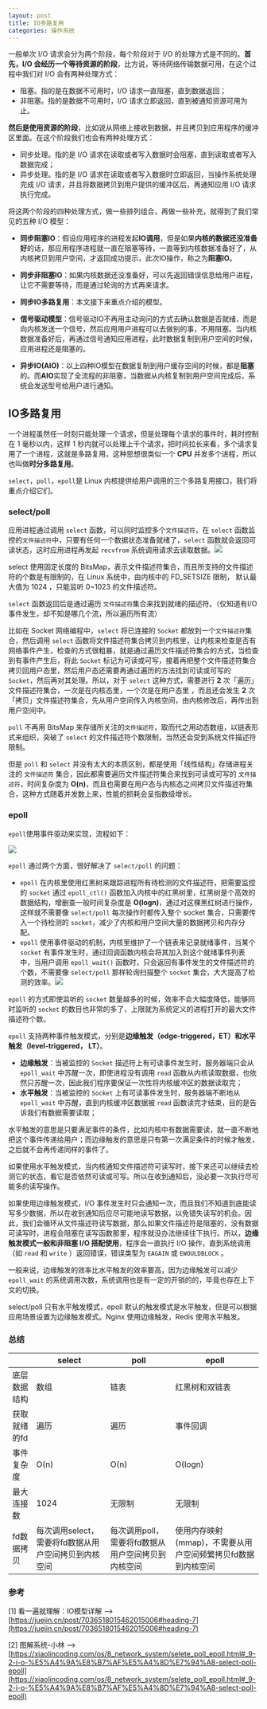 ```yaml
---
layout: post
title: IO多路复用
categories: 操作系统
---
```


一般单次 I/O 请求会分为两个阶段，每个阶段对于 I/O 的处理方式是不同的。**首先，I/O 会经历一个等待资源的阶段**，比方说，等待网络传输数据可用，在这个过程中我们对 I/O 会有两种处理方式：

- 阻塞。指的是在数据不可用时，I/O 请求一直阻塞，直到数据返回；
- 非阻塞。指的是数据不可用时，I/O 请求立即返回，直到被通知资源可用为止。

**然后是使用资源的阶段**，比如说从网络上接收到数据，并且拷贝到应用程序的缓冲区里面。在这个阶段我们也会有两种处理方式：

- 同步处理。指的是 I/O 请求在读取或者写入数据时会阻塞，直到读取或者写入数据完成；
- 异步处理。指的是 I/O 请求在读取或者写入数据时立即返回，当操作系统处理完成 I/O 请求，并且将数据拷贝到用户提供的缓冲区后，再通知应用 I/O 请求执行完成。

将这两个阶段的四种处理方式，做一些排列组合，再做一些补充，就得到了我们常见的五种 I/O 模型：

- **同步阻塞IO**：假设应用程序的进程发起**IO调用**，但是如果**内核的数据还没准备好**的话，那应用程序进程就一直在阻塞等待，一直等到内核数据准备好了，从内核拷贝到用户空间，才返回成功提示，此次IO操作，称之为**阻塞IO**。

- **同步非阻塞IO**：如果内核数据还没准备好，可以先返回错误信息给用户进程，让它不需要等待，而是通过轮询的方式再来请求。

- **同步IO多路复用**：本文接下来重点介绍的模型。

- **信号驱动模型**：信号驱动IO不再用主动询问的方式去确认数据是否就绪，而是向内核发送一个信号，然后应用用户进程可以去做别的事，不用阻塞。当内核数据准备好后，再通过信号通知应用进程，此时数据复制到用户空间的时候，应用进程还是阻塞的。

- **异步IO(AIO)**：以上四种IO模型在数据复制到用户缓存空间的时候，都是**阻塞**的。而**AIO**实现了全流程的非阻塞，当数据从内核复制到用户空间完成后，系统会发送型号给用户进行通知。

    


## IO多路复用

⼀个进程虽然任⼀时刻只能处理⼀个请求，但是处理每个请求的事件时，耗时控制在 1 毫秒以内，这样 1 秒内就可以处理上千个请求，把时间拉⻓来看，多个请求复⽤了⼀个进程，这就是多路复⽤，这种思想很类似⼀个 **CPU** 并发多个进程，所以也叫做**时分多路复⽤**。

`select`，`poll`，`epoll`是 Linux 内核提供给用户调用的三个多路复用接口，我们将重点介绍它们。

### select/poll

应用进程通过调用 `select` 函数，可以同时监控多个`文件描述符`，在 `select` 函数监控的`文件描述符`中，只要有任何一个数据状态准备就绪了，`select` 函数就会返回可读状态，这时应用进程再发起 `recvfrom` 系统调用请求去读取数据。![](https://blogimg-1253107768.cos.ap-guangzhou.myqcloud.com/blogImage/20220722214825.png)

<div class="note yellow">select 使⽤固定⻓度的 BitsMap，表示⽂件描述符集合，⽽且所⽀持的⽂件描述符的个数是有限制的，在 Linux 系统中，由内核中的 FD_SETSIZE 限制， 默认最⼤值为 1024 ，只能监听 0~1023 的⽂件描述符。</div>

`select` 函数返回后是通过遍历 `⽂件描述符`集合来找到就绪的描述符。（仅知道有I/O事件发生，却不知是哪几个流，所以遍历所有流）

比如在 Socket 网络编程中，`select` 将已连接的 `Socket` 都放到⼀个`⽂件描述符`集合，然后调⽤ `select` 函数将⽂件描述符集合拷⻉到内核⾥，让内核来检查是否有⽹络事件产⽣，检查的⽅式很粗暴，就是通过遍历⽂件描述符集合的⽅式，当检查到有事件产⽣后，将此 `Socket` 标记为可读或可写，接着再把整个⽂件描述符集合拷⻉回⽤户态⾥，然后⽤户态还需要再通过遍历的⽅法找到可读或可写的 `Socket`，然后再对其处理。所以，对于 `select` 这种⽅式，需要进⾏ **2** 次「遍历」⽂件描述符集合，⼀次是在内核态⾥，⼀个次是在⽤户态⾥ ，⽽且还会发⽣ **2** 次「拷⻉」⽂件描述符集合，先从⽤户空间传⼊内核空间，由内核修改后，再传出到⽤户空间中。

`poll` 不再⽤ BitsMap 来存储所关注的`⽂件描述符`，取⽽代之⽤动态数组，以链表形式来组织，突破了 `select` 的⽂件描述符个数限制，当然还会受到系统⽂件描述符限制。

但是 `poll` 和 `select` 并没有太⼤的本质区别，都是使⽤「线性结构」存储进程关注的 `⽂件描述符` 集合，因此都需要遍历⽂件描述符集合来找到可读或可写的 `⽂件描述符`，时间复杂度为 **O(n)**，⽽且也需要在⽤户态与内核态之间拷⻉⽂件描述符集合，这种⽅式随着并发数上来，性能的损耗会呈指数级增⻓。

### epoll

`epoll`使用事件驱动来实现，流程如下：

![](https://blogimg-1253107768.cos.ap-guangzhou.myqcloud.com/blogImage/20220722215234.png)

`epoll` 通过两个⽅⾯，很好解决了 `select/poll` 的问题：

- `epoll` 在内核⾥使⽤红⿊树来跟踪进程所有待检测的⽂件描述符，把需要监控的 `socket` 通过 `epoll_ctl()` 函数加⼊内核中的红⿊树⾥，红⿊树是个⾼效的数据结构，增删查⼀般时间复杂度是 **O(logn)**，通过对这棵⿊红树进⾏操作，这样就不需要像 `select/poll` 每次操作时都传⼊整个 socket 集合，只需要传⼊⼀个待检测的 `socket`，减少了内核和⽤户空间⼤量的数据拷⻉和内存分配。
- `epoll` 使⽤事件驱动的机制，内核⾥维护了⼀个链表来记录就绪事件，当某个 `socket` 有事件发⽣时，通过回调函数内核会将其加⼊到这个就绪事件列表中，当⽤户调⽤ `epoll_wait()` 函数时，只会返回有事件发⽣的⽂件描述符的个数，不需要像 `select/poll` 那样轮询扫描整个 `socket` 集合，⼤⼤提⾼了检测的效率。![](https://blogimg-1253107768.cos.ap-guangzhou.myqcloud.com/blogImage/20220722215630.png)

`epoll` 的⽅式即使监听的 `socket` 数量越多的时候，效率不会⼤幅度降低，能够同时监听的 `socket` 的数⽬也⾮常的多了，上限就为系统定义的进程打开的最⼤⽂件描述符个数。

`epoll` ⽀持两种事件触发模式，分别是**边缘触发（edge-triggered，ET）**和**⽔平触发（level-triggered， LT）**。

- **边缘触发**：当被监控的 `Socket` 描述符上有可读事件发⽣时，服务器端只会从 `epoll_wait` 中苏醒⼀次，即使进程没有调⽤ `read` 函数从内核读取数据，也依然只苏醒⼀次，因此我们程序要保证⼀次性将内核缓冲区的数据读取完；
- **水平触发**：当被监控的 `Socket` 上有可读事件发⽣时，服务器端不断地从 `epoll_wait` 中苏醒，直到内核缓冲区数据被 `read` 函数读完才结束，⽬的是告诉我们有数据需要读取；

<div class="note yellow">⽔平触发的意思是只要满⾜事件的条件，⽐如内核中有数据需要读，就⼀直不断地把这个事件传递给⽤户；⽽边缘触发的意思是只有第⼀次满⾜条件的时候才触发，之后就不会再传递同样的事件了。</div>

如果使⽤⽔平触发模式，当内核通知⽂件描述符可读写时，接下来还可以继续去检测它的状态，看它是否依然可读或可写。所以在收到通知后，没必要⼀次执⾏尽可能多的读写操作。

如果使⽤边缘触发模式，I/O 事件发⽣时只会通知⼀次，⽽且我们不知道到底能读写多少数据，所以在收到通知后应尽可能地读写数据，以免错失读写的机会。因此，我们会循环从⽂件描述符读写数据，那么如果⽂件描述符是阻塞的，没有数据可读写时，进程会阻塞在读写函数那⾥，程序就没办法继续往下执⾏。所以，**边缘触发模式⼀般和⾮阻塞 I/O 搭配使⽤**，程序会⼀直执⾏ I/O 操作，直到系统调⽤（如 `read` 和 `write` ）返回错误，错误类型为 `EAGAIN` 或 `EWOULDBLOCK` 。

⼀般来说，边缘触发的效率⽐⽔平触发的效率要⾼，因为边缘触发可以减少 `epoll_wait` 的系统调⽤次数，系统调⽤也是有⼀定的开销的的，毕竟也存在上下⽂的切换。

<div class="note red sd-err"> select/poll 只有⽔平触发模式，epoll 默认的触发模式是⽔平触发，但是可以根据应⽤场景设置为边缘触发模式。Nginx 使用边缘触发，Redis 使用水平触发。</div>

### 总结

|              | select                                               | poll                                               | epoll                                                        |
| ------------ | ---------------------------------------------------- | -------------------------------------------------- | ------------------------------------------------------------ |
| 底层数据结构 | 数组                                                 | 链表                                               | 红黑树和双链表                                               |
| 获取就绪的fd | 遍历                                                 | 遍历                                               | 事件回调                                                     |
| 事件复杂度   | O(n)                                                 | O(n)                                               | O(logn)                                                      |
| 最大连接数   | 1024                                                 | 无限制                                             | 无限制                                                       |
| fd数据拷贝   | 每次调用select，需要将fd数据从用户空间拷贝到内核空间 | 每次调用poll，需要将fd数据从用户空间拷贝到内核空间 | 使用内存映射(mmap)，不需要从用户空间频繁拷贝fd数据到内核空间 |

### 参考

[1] 看一遍就理解：IO模型详解 --> [https://juejin.cn/post/7036518015462015006#heading-7](https://juejin.cn/post/7036518015462015006#heading-7)

[2] 图解系统-小林 --> [https://xiaolincoding.com/os/8_network_system/selete_poll_epoll.html#_9-2-i-o-%E5%A4%9A%E8%B7%AF%E5%A4%8D%E7%94%A8-select-poll-epoll](https://xiaolincoding.com/os/8_network_system/selete_poll_epoll.html#_9-2-i-o-%E5%A4%9A%E8%B7%AF%E5%A4%8D%E7%94%A8-select-poll-epoll)